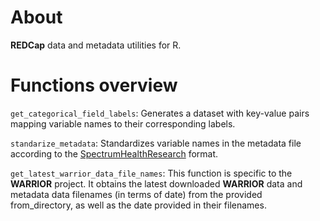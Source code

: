 # About

**REDCap** data and metadata utilities for R.


# Functions overview

`get_categorical_field_labels`: Generates a dataset with key-value pairs mapping variable names to their corresponding labels.

`standarize_metadata`: Standardizes variable names in the metadata file according to the [SpectrumHealthResearch](https://github.com/SpectrumHealthResearch/REDCapRITS/blob/master/R/R/REDCap_split.r) format.

`get_latest_warrior_data_file_names`: This function is specific to the **WARRIOR** project. It obtains the latest downloaded **WARRIOR** data and metadata data filenames (in terms of date) from the provided from_directory, as well as the date provided in their filenames.
